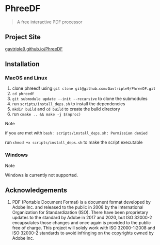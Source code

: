 # PhreeDF

> A free interactive PDF processor

## Project Site

[gavtriple9.github.io/PhreeDF](https://gavtriple9.github.io/PhreeDF/)

## Installation

### MacOS and Linux

1. clone phreedf using `git clone git@github.com:Gavtriple9/PhreeDF.git`
2. `cd phreedf`
3. `git submodule update --init --recursive` to clone the submodules
4. run `scripts/install_deps.sh` to install the dependencies
5. `mkdir build` and `cd build` to create the build directory
6. run `cmake .. && make -j $(nproc)`

> [!NOTE]
> if you are met with `bash: scripts/install_deps.sh: Permission denied`
> 
> run `chmod +x scripts/install_deps.sh` to make the script executable

### Windows

> [!NOTE]
> Windows is currently not supported.

## Acknowledgements

1. PDF (Portable Document Format) is a document format developed by Adobe Inc. and released to the public in 2008 by the International Organization for Standardization (ISO). There have been proprietary updates to the standard by Adobe in 2017 and 2020, but ISO 32000-2 encapsulates those changes and once again is provided to the public free of charge. This project will solely work with ISO 32000-1:2008 and ISO 32000-2 standards to avoid infringing on the copyrights owned by Adobe Inc.
